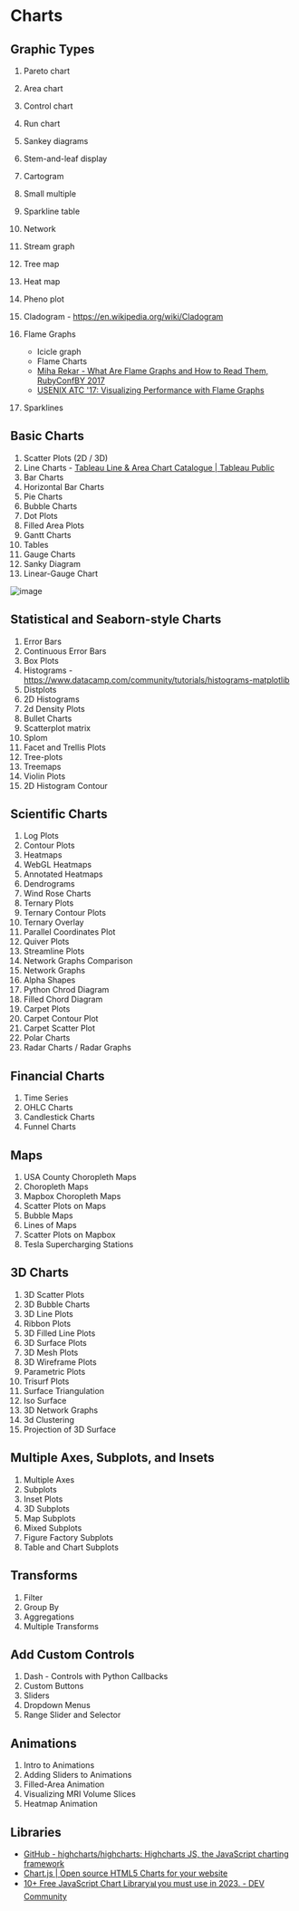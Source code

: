 # Charts

## Graphic Types

1. Pareto chart
2. Area chart
3. Control chart
4. Run chart
5. Sankey diagrams
6. Stem-and-leaf display
7. Cartogram
8. Small multiple
9. Sparkline table
10. Network
11. Stream graph
12. Tree map
13. Heat map
14. Pheno plot
15. Cladogram - https://en.wikipedia.org/wiki/Cladogram
16. Flame Graphs

    - Icicle graph
    - Flame Charts
     - [Miha Rekar - What Are Flame Graphs and How to Read Them, RubyConfBY 2017](https://www.youtube.com/watch?v=6uKZXIwd6M0)
     - [USENIX ATC '17: Visualizing Performance with Flame Graphs](https://www.youtube.com/watch?v=D53T1Ejig1Q)

17. Sparklines

## Basic Charts

1. Scatter Plots (2D / 3D)
2. Line Charts - [Tableau Line & Area Chart Catalogue | Tableau Public](https://public.tableau.com/app/profile/rosa.mariana.de.leon.e/viz/TableauLineAreaChartCatalogue/Catalogue)
3. Bar Charts
4. Horizontal Bar Charts
5. Pie Charts
6. Bubble Charts
7. Dot Plots
8. Filled Area Plots
9. Gantt Charts
10. Tables
11. Gauge Charts
12. Sanky Diagram
13. Linear-Gauge Chart

![image](../../../media/Data-Visualization_Charts-image2.jpg)

## Statistical and Seaborn-style Charts

1. Error Bars
2. Continuous Error Bars
3. Box Plots
4. Histograms - https://www.datacamp.com/community/tutorials/histograms-matplotlib
5. Distplots
6. 2D Histograms
7. 2d Density Plots
8. Bullet Charts
9. Scatterplot matrix
10. Splom
11. Facet and Trellis Plots
12. Tree-plots
13. Treemaps
14. Violin Plots
15. 2D Histogram Contour

## Scientific Charts

1. Log Plots
2. Contour Plots
3. Heatmaps
4. WebGL Heatmaps
5. Annotated Heatmaps
6. Dendrograms
7. Wind Rose Charts
8. Ternary Plots
9. Ternary Contour Plots
10. Ternary Overlay
11. Parallel Coordinates Plot
12. Quiver Plots
13. Streamline Plots
14. Network Graphs Comparison
15. Network Graphs
16. Alpha Shapes
17. Python Chrod Diagram
18. Filled Chord Diagram
19. Carpet Plots
20. Carpet Contour Plot
21. Carpet Scatter Plot
22. Polar Charts
23. Radar Charts / Radar Graphs

## Financial Charts

1. Time Series
2. OHLC Charts
3. Candlestick Charts
4. Funnel Charts

## Maps

1. USA County Choropleth Maps
2. Choropleth Maps
3. Mapbox Choropleth Maps
4. Scatter Plots on Maps
5. Bubble Maps
6. Lines of Maps
7. Scatter Plots on Mapbox
8. Tesla Supercharging Stations

## 3D Charts

1. 3D Scatter Plots
2. 3D Bubble Charts
3. 3D Line Plots
4. Ribbon Plots
5. 3D Filled Line Plots
6. 3D Surface Plots
7. 3D Mesh Plots
8. 3D Wireframe Plots
9. Parametric Plots
10. Trisurf Plots
11. Surface Triangulation
12. Iso Surface
13. 3D Network Graphs
14. 3d Clustering
15. Projection of 3D Surface

## Multiple Axes, Subplots, and Insets

1. Multiple Axes
2. Subplots
3. Inset Plots
4. 3D Subplots
5. Map Subplots
6. Mixed Subplots
7. Figure Factory Subplots
8. Table and Chart Subplots

## Transforms

1. Filter
2. Group By
3. Aggregations
4. Multiple Transforms

## Add Custom Controls

1. Dash - Controls with Python Callbacks
2. Custom Buttons
3. Sliders
4. Dropdown Menus
5. Range Slider and Selector

## Animations

1. Intro to Animations
2. Adding Sliders to Animations
3. Filled-Area Animation
4. Visualizing MRI Volume Slices
5. Heatmap Animation

## Libraries

- [GitHub - highcharts/highcharts: Highcharts JS, the JavaScript charting framework](https://github.com/highcharts/highcharts)
- [Chart.js | Open source HTML5 Charts for your website](https://www.chartjs.org/)
- [10+ Free JavaScript Chart Library📊you must use in 2023. - DEV Community](https://dev.to/themeselection/10-javascript-chart-library-you-must-use-k20)
